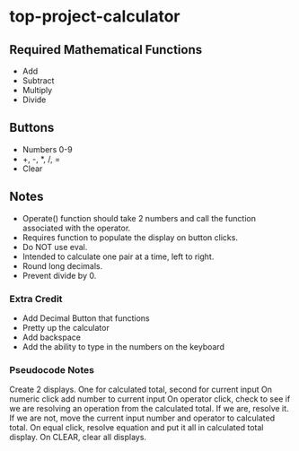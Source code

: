 # top-project-calculator

## Required Mathematical Functions
- Add
- Subtract
- Multiply
- Divide

## Buttons
- Numbers 0-9
- +, -, *, /, =
- Clear

## Notes
- Operate() function should take 2 numbers and call the function associated with the operator.
- Requires function to populate the display on button clicks.
- Do NOT use eval.
- Intended to calculate one pair at a time, left to right.
- Round long decimals.
- Prevent divide by 0.

### Extra Credit
- Add Decimal Button that functions
- Pretty up the calculator
- Add backspace
- Add the ability to type in the numbers on the keyboard

### Pseudocode Notes
Create 2 displays. One for calculated total, second for current input
On numeric click add number to current input
On operator click, check to see if we are resolving an operation from the calculated total.
If we are, resolve it. If we are not, move the current input number and operator to calculated total.
On equal click, resolve equation and put it all in calculated total display.
On CLEAR, clear all displays.
